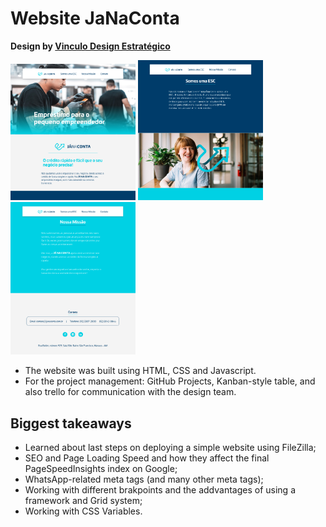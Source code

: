

# Website JaNaConta

**Design by [Vinculo Design Estratégico](http://vinculodesign.com/)**


<img src="images/github_readme/janaconta_1.png" title="Github Logo" width="200" alt="JaNaConta1">
<img src="images/github_readme/janaconta_2.png" title="Github Logo" width="200" alt="JaNaConta2">
<img src="images/github_readme/janaconta_3.png" title="Github Logo" width="200" alt="JaNaConta3">


* The website was built using HTML, CSS and Javascript.
* For the project management: GitHub Projects, Kanban-style table, and also trello for communication with the design team.

## Biggest takeaways

* Learned about last steps on deploying a simple website using FileZilla;
* SEO and Page Loading Speed and how they affect the final PageSpeedInsights index on Google;
* WhatsApp-related meta tags (and many other meta tags);
* Working with different brakpoints and the addvantages of using a framework and Grid system;
* Working with CSS Variables. 
